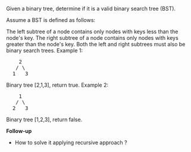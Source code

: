 Given a binary tree, determine if it is a valid binary search tree (BST).

Assume a BST is defined as follows:

The left subtree of a node contains only nodes with keys less than the node's key.
The right subtree of a node contains only nodes with keys greater than the node's key.
Both the left and right subtrees must also be binary search trees.
Example 1:
<pre>
    2
   / \
  1   3
</pre>
Binary tree [2,1,3], return true.
Example 2:
<pre>
    1
   / \
  2   3
</pre>
Binary tree [1,2,3], return false.  
  
**Follow-up**
* How to solve it applying recursive approach ?
